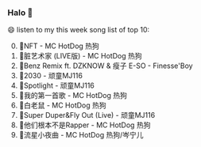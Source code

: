 

### Halo 👋

😄 listen to my this week song list of top 10:

0. 🌈NFT - MC HotDog 热狗
1. 🌈脏艺术家 (LIVE版) - MC HotDog 热狗
2. 🌈Benz Remix ft. DZKNOW & 瘦子 E-SO - Finesse'Boy
3. 🌈2030 - 顽童MJ116
4. 🌈Spotlight - 顽童MJ116
5. 🌈我的第一首歌 - MC HotDog 热狗
6. 🌈白老鼠 - MC HotDog 热狗
7. 🌈Super Duper&Fly Out (Live) - 顽童MJ116
8. 🌈他们根本不是Rapper - MC HotDog 热狗
9. 🌈流星小夜曲 - MC HotDog 热狗/岑宁儿

